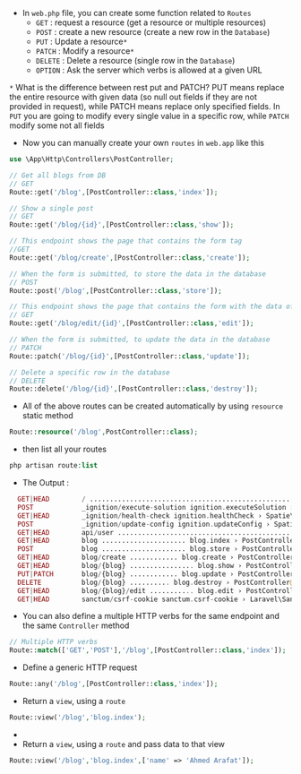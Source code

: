 - In `web.php` file, you can create some function related to `Routes`
    - `GET` : request a resource (get a resource  or multiple resources)
    - `POST` : create a new resource (create a new row in the `Database`)
    - `PUT` : Update a resource`*`
    - `PATCH` : Modify a resource`*`
    - `DELETE` : Delete a resource (single row in the `Database`)
    - `OPTION` : Ask the server which verbs is allowed at a given URL

`*` What is the difference between rest put and PATCH?
PUT means replace the entire resource with given data (so null out fields if they are not provided in request),
while PATCH means replace only specified fields. In `PUT` you are going to
modify every single value in a specific row, while `PATCH` modify some not  all fields

- Now you can manually create your own `routes` in `web.app` like this
````php
use \App\Http\Controllers\PostController;

// Get all blogs from DB
// GET
Route::get('/blog',[PostController::class,'index']);

// Show a single post
// GET
Route::get('/blog/{id}',[PostController::class,'show']);

// This endpoint shows the page that contains the form tag
//GET
Route::get('/blog/create',[PostController::class,'create']);

// When the form is submitted, to store the data in the database
// POST
Route::post('/blog',[PostController::class,'store']);

// This endpoint shows the page that contains the form with the data of the post we want to update
// GET
Route::get('/blog/edit/{id}',[PostController::class,'edit']);

// When the form is submitted, to update the data in the database
// PATCH
Route::patch('/blog/{id}',[PostController::class,'update']);

// Delete a specific row in the database
// DELETE
Route::delete('/blog/{id}',[PostController::class,'destroy']);
````

- All of the above routes can be created automatically by using `resource` static method
````php
Route::resource('/blog',PostController::class);
````

- then list all your routes
````php
php artisan route:list
````

- The Output :
````php
  GET|HEAD        / ..........................................................
  POST            _ignition/execute-solution ignition.executeSolution › Spati…
  GET|HEAD        _ignition/health-check ignition.healthCheck › Spatie\Larave…
  POST            _ignition/update-config ignition.updateConfig › Spatie\Lara…
  GET|HEAD        api/user ...................................................
  GET|HEAD        blog ..................... blog.index › PostController@index
  POST            blog ..................... blog.store › PostController@store
  GET|HEAD        blog/create ............ blog.create › PostController@create
  GET|HEAD        blog/{blog} ................ blog.show › PostController@show
  PUT|PATCH       blog/{blog} ............ blog.update › PostController@update
  DELETE          blog/{blog} .......... blog.destroy › PostController@destroy
  GET|HEAD        blog/{blog}/edit ........... blog.edit › PostController@edit
  GET|HEAD        sanctum/csrf-cookie sanctum.csrf-cookie › Laravel\Sanctum  …
````

- You can also define a multiple HTTP verbs for the same endpoint and the same `Controller` method
````php
// Multiple HTTP verbs
Route::match(['GET','POST'],'/blog',[PostController::class,'index']);
````

- Define a generic HTTP request
````php
Route::any('/blog',[PostController::class,'index']);
````

- Return a `view`, using a `route`
````php
Route::view('/blog','blog.index');
````
- 
- Return a `view`, using a `route` and pass data to that view
````php
Route::view('/blog','blog.index',['name' => 'Ahmed Arafat']);
````
